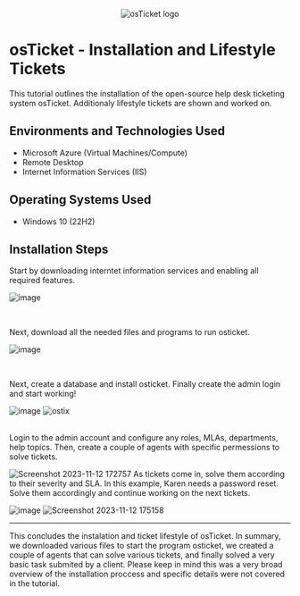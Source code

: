 <p align="center">
<img src="https://i.imgur.com/Clzj7Xs.png" alt="osTicket logo"/>
</p>

<h1>osTicket - Installation and Lifestyle Tickets</h1>
This tutorial outlines the installation of the open-source help desk ticketing system osTicket. Additionaly lifestyle tickets are shown and worked on.<br />


<h2>Environments and Technologies Used</h2>

- Microsoft Azure (Virtual Machines/Compute)
- Remote Desktop
- Internet Information Services (IIS)

<h2>Operating Systems Used </h2>

- Windows 10</b> (22H2)



<h2>Installation Steps</h2>



<p>



</p>
<p>
Start by downloading interntet information services and enabling all required features.
  
![image](https://github.com/SebastianB0517/osticket-installation/assets/149266014/a124cfbb-773a-4fb7-8489-d26e2c25f2b2)
</p>
<br />

<p>
</p>
<p>
Next, download all the needed files and programs to run osticket.

 ![image](https://github.com/SebastianB0517/osticket-installation/assets/149266014/9040954c-1c7a-4e68-ba60-4da8223944bf)

</p>
<br />

<p>
</p>
<p>
Next, create a database and install osticket. Finally create the admin login and start working!

![image](https://github.com/SebastianB0517/osticket-installation/assets/149266014/8a78fcd0-7bd1-4903-91d3-ac0820ae088f)
![ostix](https://github.com/SebastianB0517/osticket-installation/assets/149266014/f086ae54-6a14-4741-bdd9-8b2b24535fa6)

<br />
Login to the admin account and configure any roles, MLAs, departments, help topics. Then, create a couple of agents with specific permessions to solve tickets. 

![Screenshot 2023-11-12 172757](https://github.com/SebastianB0517/osticket-installation/assets/149266014/037d8fed-3bd0-401e-891e-d84e8af68849)
As tickets come in, solve them according to their severity and SLA. In this example, Karen needs a password reset. Solve them accordingly and continue working on the next tickets.

![image](https://github.com/SebastianB0517/osticket-installation/assets/149266014/fc04342e-f910-4203-b0ee-8325cfe02e00)
![Screenshot 2023-11-12 175158](https://github.com/SebastianB0517/osticket-installation/assets/149266014/e73ba9a7-5847-481e-9516-c8b17ff7a9da)
_____________________________________________________________________________________________________________________
This concludes the instalation and ticket lifestyle of osTicket. In summary, we downloaded various files to start the program osticket, we created a couple of agents that can solve various tickets, and finally solved a very basic task submited by a client. Please keep in mind this was a very broad overview of the installation proccess and specific details were not covered in the tutorial.
